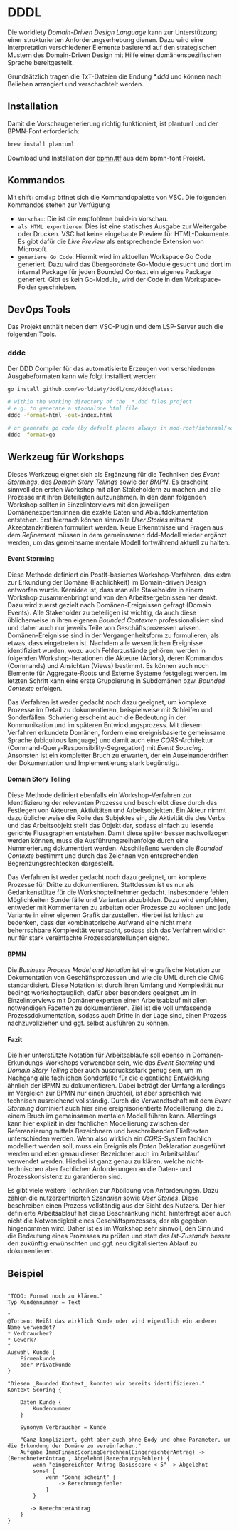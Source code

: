 # DDDL

Die worldiety _Domain-Driven Design Language_ kann zur Unterstützung einer strukturierten Anforderungserhebung dienen.
Dazu wird eine Interpretation verschiedener Elemente basierend auf den strategischen Mustern des Domain-Driven Design mit Hilfe einer domänenspezifischen Sprache bereitgestellt.  

Grundsätzlich tragen die TxT-Dateien die Endung _*.ddd_ und können nach Belieben arrangiert und verschachtelt werden.

## Installation

Damit die Vorschaugenerierung richtig funktioniert, ist plantuml und der BPMN-Font erforderlich:

```bash
brew install plantuml
```
Download und Installation der [bpmn.ttf](https://github.com/bpmn-io/bpmn-font/blob/master/dist/font/bpmn.ttf) aus dem bpmn-font Projekt.

## Kommandos

Mit shift+cmd+p öffnet sich die Kommandopalette von VSC.
Die folgenden Kommandos stehen zur Verfügung

* `Vorschau`: Die ist die empfohlene build-in Vorschau.
* `als HTML exportieren`: Dies ist eine statisches Ausgabe zur Weitergabe oder Drucken. VSC hat keine eingebaute Preview für HTML-Dokumente. 
Es gibt dafür die _Live Preview_ als entsprechende Extension von Microsoft.
* `generiere Go Code`: Hiermit wird im aktuellen Workspace Go Code generiert.
Dazu wird das übergeordnete Go-Module gesucht und dort im internal Package für jeden Bounded Context ein eigenes Package generiert.
Gibt es kein Go-Module, wird der Code in den Workspace-Folder geschrieben.

  
## DevOps Tools

Das Projekt enthält neben dem VSC-Plugin und dem LSP-Server auch die folgenden Tools.

### dddc

Der DDD Compiler für das automatisierte Erzeugen von verschiedenen Ausgabeformaten kann wie folgt installiert werden:

```bash
go install github.com/worldiety/dddl/cmd/dddc@latest

# within the working directory of the  *.ddd files project
# e.g. to generate a standalone html file
dddc -format=html -out=index.html

# or generate go code (by default places always in mod-root/internal/<context name>
dddc -format=go
```



## Werkzeug für Workshops

Dieses Werkzeug eignet sich als Ergänzung für die Techniken des _Event Stormings_, des _Domain Story Tellings_ sowie der _BMPN_.
Es erscheint sinnvoll den ersten Workshop mit allen Stakeholdern zu machen und alle Prozesse mit ihren Beteiligten aufzunehmen. 
In den dann folgenden Workshop sollten in Einzelinterviews mit den jeweiligen Domänenexperten:innen die exakte Daten und Ablaufdokumentation entstehen.
Erst hiernach können sinnvolle _User Stories_ mitsamt Akzeptanzkritieren formuliert werden.
Neue Erkenntnisse und Fragen aus dem _Refinement_ müssen in dem gemeinsamen ddd-Modell wieder ergänzt werden, um das gemeinsame mentale Modell fortwährend aktuell zu halten.

#### Event Storming

Diese Methode definiert ein PostIt-basiertes Workshop-Verfahren, das extra zur Erkundung der Domäne (Fachlichkeit) im
Domain-driven Design entworfen wurde.
Kernidee ist, dass man alle Stakeholder in einem Workshop zusammenbringt und von den Arbeitsergebnissen her denkt.
Dazu wird zuerst gezielt nach Domänen-Ereignissen gefragt (Domain Events).
Alle Stakeholder zu beteiligen ist wichtig, da auch diese üblicherweise in ihren eigenen _Bounded Contexten_
professionalisiert sind und daher auch nur jeweils Teile von Geschäftsprozessen wissen.
Domänen-Ereignisse sind in der Vergangenheitsform zu formulieren, als etwas, dass eingetreten ist.
Nachdem alle wesentlichen Ereignisse identifiziert wurden, wozu auch Fehlerzustände gehören, werden in folgenden
Workshop-Iterationen die Akteure (Actors), deren Kommandos (Commands) und Ansichten (Views) bestimmt.
Es können auch noch Elemente für Aggregate-Roots und Externe Systeme festgelegt werden.
Im letzten Schritt kann eine erste Gruppierung in Subdomänen bzw. _Bounded Contexte_ erfolgen.

Das Verfahren ist weder gedacht noch dazu geeignet, um komplexe Prozesse im Detail zu dokumentieren, beispielweise mit
Schleifen und Sonderfällen.
Schwierig erscheint auch die Bedeutung in der Kommunikation und im späteren Entwicklungsprozess.
Mit diesem Verfahren erkundete Domänen, fordern eine ereignisbasierte gemeinsame Sprache (ubiquitous language) und damit
auch eine _CQRS_-Architektur (Command-Query-Responsibility-Segregation) mit _Event Sourcing_.
Ansonsten ist ein kompletter Bruch zu erwarten, der ein Auseinanderdriften der Dokumentation und Implementierung stark
begünstigt.

#### Domain Story Telling

Diese Methode definiert ebenfalls ein Workshop-Verfahren zur Identifizierung der relevanten Prozesse und beschreibt
diese durch das Festlegen von Akteuren, Aktivitäten und Arbeitsobjekten.
Ein Akteur nimmt dazu üblicherweise die Rolle des Subjektes ein, die Aktivität die des Verbs und das Arbeitsobjekt
stellt das Objekt dar, sodass einfach zu lesende gerichte Flussgraphen entstehen.
Damit diese später besser nachvollzogen werden können, muss die Ausführungsreihenfolge durch eine Nummerierung
dokumentiert werden.
Abschließend werden die _Bounded Contexte_ bestimmt und durch das Zeichnen von entsprechenden Begrenzungsrechtecken
dargestellt.

Das Verfahren ist weder gedacht noch dazu geeignet, um komplexe Prozesse für Dritte zu dokumentieren.
Stattdessen ist es nur als Gedankenstütze für die Workshopteilnehmer gedacht.
Insbesondere fehlen Möglichkeiten Sonderfälle und Varianten abzubilden.
Dazu wird empfohlen, entweder mit Kommentaren zu arbeiten oder Prozesse zu kopieren und jede Variante in einer eigenen
Grafik darzustellen.
Hierbei ist kritisch zu bedenken, dass der kombinatorische Aufwand eine nicht mehr beherrschbare Komplexität verursacht,
sodass sich das Verfahren wirklich nur für stark vereinfachte Prozessdarstellungen eignet.

#### BPMN

Die _Business Process Model and Notation_ ist eine grafische Notation zur Dokumentation von Geschäftsprozessen und wie
die UML durch die OMG standardisiert.
Diese Notation ist durch ihren Umfang und Komplexität nur bedingt workshoptauglich, dafür aber besonders geeignet um in
Einzelinterviews mit Domänenexperten einen Arbeitsablauf mit allen notwendigen Facetten zu dokumentieren.
Ziel ist die voll umfassende Prozessdokumentation, sodass auch Dritte in der Lage sind, einen Prozess nachzuvollziehen
und ggf. selbst ausführen zu können.

#### Fazit

Die hier unterstützte Notation für Arbeitsabläufe soll ebenso in Domänen-Erkundungs-Workshops verwendbar sein, wie das
_Event Storming_ und _Domain Story Telling_ aber auch ausdrucksstark genug sein, um im Nachgang alle fachlichen
Sonderfälle für die eigentliche Entwicklung ähnlich der BPMN zu dokumentieren.
Dabei beträgt der Umfang allerdings im Vergleich zur BPMN nur einen Bruchteil, ist aber sprachlich wie technisch
ausreichend vollständig.
Durch die Verwandtschaft mit dem _Event Storming_ dominiert auch hier eine ereignisorientierte Modellierung, die zu
einem Bruch im gemeinsamen mentalen Modell führen kann.
Allerdings kann hier explizit in der fachlichen Modellierung zwischen der Referenzierung mittels Bezeichnern und
beschreibenden Fließtexten unterschieden werden.
Wenn also wirklich ein _CQRS_-System fachlich modelliert werden soll, muss ein Ereignis als _Daten_ Deklaration
ausgeführt werden und eben genau dieser Bezeichner auch im Arbeitsablauf verwendet werden.
Hierbei ist ganz genau zu klären, welche nicht-technischen aber fachlichen Anforderungen an die Daten- und
Prozesskonsistenz zu garantieren sind.

Es gibt viele weitere Techniken zur Abbildung von Anforderungen.
Dazu zählen die nutzerzentrierten _Szenarien_ sowie _User Stories_.
Diese beschreiben einen Prozess vollständig aus der Sicht des Nutzers.
Der hier definierte Arbeitsablauf hat diese Beschränkung nicht, hinterfragt aber auch nicht die Notwendigkeit eines
Geschäftsprozesses, der als gegeben hingenommen wird.
Daher ist es im Workshop sehr sinnvoll, den Sinn und die Bedeutung eines Prozesses zu prüfen und statt des
_Ist-Zustands_ besser den zukünftig erwünschten und ggf. neu digitalisierten Ablauf zu dokumentieren.

## Beispiel

```ddd

"TODO: Format noch zu klären."
Typ Kundennummer = Text

"
@Torben: Heißt das wirklich Kunde oder wird eigentlich ein anderer Name verwendet?
* Verbraucher?
* Gewerk?
"
Auswahl Kunde {
    Firmenkunde
    oder Privatkunde
}

"Diesen _Bounded Kontext_ konnten wir bereits identifizieren."
Kontext Scoring {

    Daten Kunde {
        Kundennummer
    }
    
    Synonym Verbraucher = Kunde
    
    "Ganz kompliziert, geht aber auch ohne Body und ohne Parameter, um die Erkundung der Domäne zu vereinfachen."
    Aufgabe ImmoFinanzScoringBerechnen(EingereichterAntrag) -> (BerechneterAntrag , Abgelehnt|BerechnungsFehler) {
        wenn "eingereichter Antrag Basisscore < 5" -> Abgelehnt
        sonst {
            wenn "Sonne scheint" {
                -> Berechnungsfehler
            }
        }
       
       -> BerechnterAntrag
    } 
}


 


```
